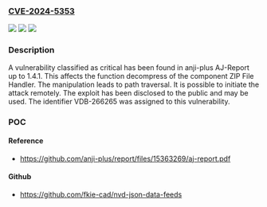 ### [CVE-2024-5353](https://cve.mitre.org/cgi-bin/cvename.cgi?name=CVE-2024-5353)
![](https://img.shields.io/static/v1?label=Product&message=AJ-Report&color=blue)
![](https://img.shields.io/static/v1?label=Version&message=%3D%201.4.0%20&color=brighgreen)
![](https://img.shields.io/static/v1?label=Vulnerability&message=CWE-22%20Path%20Traversal&color=brighgreen)

### Description

A vulnerability classified as critical has been found in anji-plus AJ-Report up to 1.4.1. This affects the function decompress of the component ZIP File Handler. The manipulation leads to path traversal. It is possible to initiate the attack remotely. The exploit has been disclosed to the public and may be used. The identifier VDB-266265 was assigned to this vulnerability.

### POC

#### Reference
- https://github.com/anji-plus/report/files/15363269/aj-report.pdf

#### Github
- https://github.com/fkie-cad/nvd-json-data-feeds

